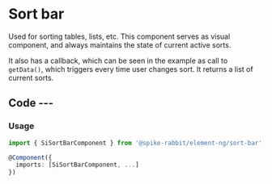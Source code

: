 # Sort bar

Used for sorting tables, lists, etc. This component serves as visual component,
and always maintains the state of current active sorts.

It also has a callback, which can be seen in the example as call to `getData()`,
which triggers every time user changes sort. It returns a list of current sorts.

## Code ---

### Usage

```ts
import { SiSortBarComponent } from '@spike-rabbit/element-ng/sort-bar';

@Component({
  imports: [SiSortBarComponent, ...]
})
```

<si-docs-component example="si-sort-bar/si-sort-bar"></si-docs-component>

<si-docs-api component="SiSortBarComponent"></si-docs-api>

<si-docs-types></si-docs-types>
